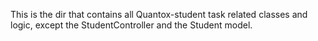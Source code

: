 This is the dir that contains all Quantox-student task related classes and logic, except the 
StudentController and the Student model.